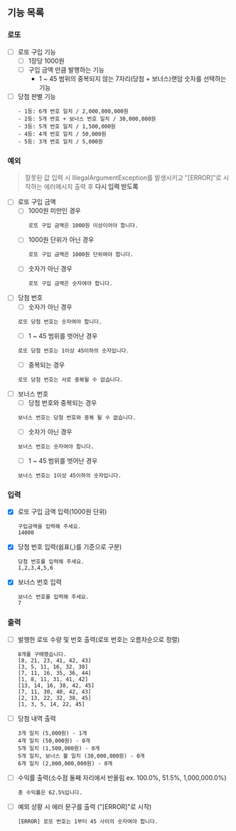 ## 기능 목록

### 로또

-[ ] 로또 구입 기능
    -[ ] 1장당 1000원
    -[ ] 구입 금액 만큼 발행하는 기능
      - 1 ~ 45 범위의 중복되지 않는 7자리(당첨 + 보너스)랜덤 숫자를 선택하는 기능

-[ ] 당첨 판별 기능
    ```
    - 1등: 6개 번호 일치 / 2,000,000,000원
    - 2등: 5개 번호 + 보너스 번호 일치 / 30,000,000원
    - 3등: 5개 번호 일치 / 1,500,000원
    - 4등: 4개 번호 일치 / 50,000원
    - 5등: 3개 번호 일치 / 5,000원
    ```

### 예외

> 잘못된 값 입력 시 IllegalArgumentException를 발생시키고 "[ERROR]"로 시작하는  에러메시지 출력 후 **다시 입력 받도록**
-[ ] 로또 구입 금액
    -[ ] 1000원 미만인 경우
      ```
      로또 구입 금액은 1000원 이상이어야 합니다. 
      ```
    -[ ] 1000원 단위가 아닌 경우
      ```
      로또 구입 금액은 1000원 단위여야 합니다. 
      ```
    -[ ] 숫자가 아닌 경우
      ```
      로또 구입 금액은 숫자여야 합니다. 
      ```
-[ ] 당첨 번호
    -[ ] 숫자가 아닌 경우
     ```
     로또 당첨 번호는 숫자여야 합니다. 
     ```
    -[ ] 1 ~ 45 범위를 벗어난 경우
     ```
     로또 당첨 번호는 1이상 45이하의 숫자입니다.
     ```
    -[ ] 중복되는 경우
     ```
     로또 당첨 번호는 서로 중복될 수 없습니다. 
     ```
-[ ] 보너스 번호
    -[ ] 당첨 번호와 중복되는 경우
     ```
     보너스 번호는 당첨 번호와 중복 될 수 없습니다. 
     ```
    -[ ] 숫자가 아닌 경우
     ```
     보너스 번호는 숫자여야 합니다. 
     ```
    -[ ] 1 ~ 45 범위를 벗어난 경우
     ```
     보너스 번호는 1이상 45이하의 숫자입니다.
     ```

### 입력

-[x] 로또 구입 금액 입력(1000원 단위)

   ```
   구입금액을 입력해 주세요.
   14000
   ```

-[x] 당첨 번호 입력(쉼표(,)를 기준으로 구분)

   ```
   당첨 번호를 입력해 주세요.
   1,2,3,4,5,6
   ```

-[x] 보너스 번호 입력

   ```
   보너스 번호를 입력해 주세요.
   7
   ```

### 출력

-[ ] 발행한 로또 수량 및 번호 출력(로또 번호는 오름차순으로 정렬)

   ```
   8개를 구매했습니다.
   [8, 21, 23, 41, 42, 43] 
   [3, 5, 11, 16, 32, 38] 
   [7, 11, 16, 35, 36, 44] 
   [1, 8, 11, 31, 41, 42] 
   [13, 14, 16, 38, 42, 45] 
   [7, 11, 30, 40, 42, 43] 
   [2, 13, 22, 32, 38, 45] 
   [1, 3, 5, 14, 22, 45]
   ```

-[ ] 당첨 내역 출력

   ```
   3개 일치 (5,000원) - 1개
   4개 일치 (50,000원) - 0개
   5개 일치 (1,500,000원) - 0개
   5개 일치, 보너스 볼 일치 (30,000,000원) - 0개
   6개 일치 (2,000,000,000원) - 0개
   ```

-[ ] 수익률 출력(소수점 둘째 자리에서 반올림 ex. 100.0%, 51.5%, 1,000,000.0%)

   ```
   총 수익률은 62.5%입니다.
   ```

-[ ] 예외 상황 시 에러 문구를 출력 ("[ERROR]"로 시작)

   ```
   [ERROR] 로또 번호는 1부터 45 사이의 숫자여야 합니다.
   ```